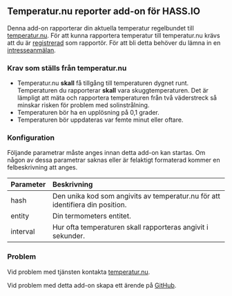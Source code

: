 ## Temperatur.nu reporter add-on för HASS.IO

Denna add-on rapporterar din aktuella temperatur regelbundet till [temperatur.nu](http://temperatur.nu). För att kunna rapportera temperatur till temperatur.nu krävs att du är [registrerad](http://wiki.temperatur.nu/index.php/Rapportera_till_temperatur.nu) som rapportör. För att bli detta behöver du lämna in en [intresseanmälan](https://www.temperatur.nu/nystation/).

### Krav som ställs från temperatur.nu

* Temperatur.nu **skall** få tillgång till temperaturen dygnet runt. Temperaturen du rapporterar **skall** vara skuggtemperaturen. Det är lämpligt att mäta och rapportera temperaturen från två väderstreck så minskar risken för problem med solinstrålning.
* Temperaturen bör ha en upplösning på 0,1 grader.
* Temperaturen bör uppdateras var femte minut eller oftare.

### Konfiguration

Följande parametrar måste anges innan detta add-on kan startas. Om någon av dessa parametrar saknas eller är felaktigt formaterad kommer en felbeskrivning att anges.

| Parameter | Beskrivning                                                  |
| :-------- | :----------------------------------------------------------- |
| hash      | Den unika kod som angivits av temperatur.nu för att identifiera din position. |
| entity    | Din termometers entitet.                                     |
| interval  | Hur ofta temperaturen skall rapporteras angivit i sekunder.  |

### Problem

Vid problem med tjänsten kontakta [temperatur.nu](https://www.temperatur.nu/kontakta.html).

Vid problem med detta add-on skapa ett ärende på [GitHub](https://github.com/Claeysson/addon-temperatur_nu/issues).
